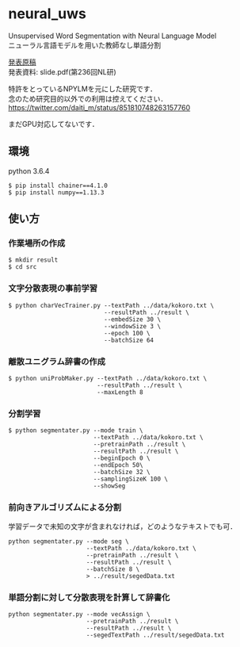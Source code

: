 # neural_uws
Unsupervised Word Segmentation with Neural Language Model  
ニューラル言語モデルを用いた教師なし単語分割  

[発表原稿](https://ipsj.ixsq.nii.ac.jp/ej/?action=pages_view_main&active_action=repository_view_main_item_detail&item_id=190355&item_no=1&page_id=13&block_id=8)  
発表資料: slide.pdf(第236回NL研)  

特許をとっているNPYLMを元にした研究です．  
念のため研究目的以外での利用は控えてください．  
https://twitter.com/daiti_m/status/851810748263157760  

まだGPU対応してないです．  

## 環境
python 3.6.4  

```
$ pip install chainer==4.1.0  
$ pip install numpy==1.13.3  
```

## 使い方
### 作業場所の作成
```
$ mkdir result
$ cd src
```

  
### 文字分散表現の事前学習
```
$ python charVecTrainer.py --textPath ../data/kokoro.txt \
                           --resultPath ../result \
                           --embedSize 30 \
                           --windowSize 3 \
                           --epoch 100 \
                           --batchSize 64
```
  
### 離散ユニグラム辞書の作成
```
$ python uniProbMaker.py --textPath ../data/kokoro.txt \
                         --resultPath ../result \
                         --maxLength 8
```

  
### 分割学習
```
$ python segmentater.py --mode train \
                        --textPath ../data/kokoro.txt \
                        --pretrainPath ../result \
                        --resultPath ../result \
                        --beginEpoch 0 \
                        --endEpoch 50\
                        --batchSize 32 \
                        --samplingSizeK 100 \
                        --showSeg
```

  
### 前向きアルゴリズムによる分割
学習データで未知の文字が含まれなければ，どのようなテキストでも可．  
```
python segmentater.py --mode seg \
                      --textPath ../data/kokoro.txt \
                      --pretrainPath ../result \
                      --resultPath ../result \
                      --batchSize 8 \
                      > ../result/segedData.txt
```

  
### 単語分割に対して分散表現を計算して辞書化
```
python segmentater.py --mode vecAssign \
                      --pretrainPath ../result \
                      --resultPath ../result \
                      --segedTextPath ../result/segedData.txt
```
